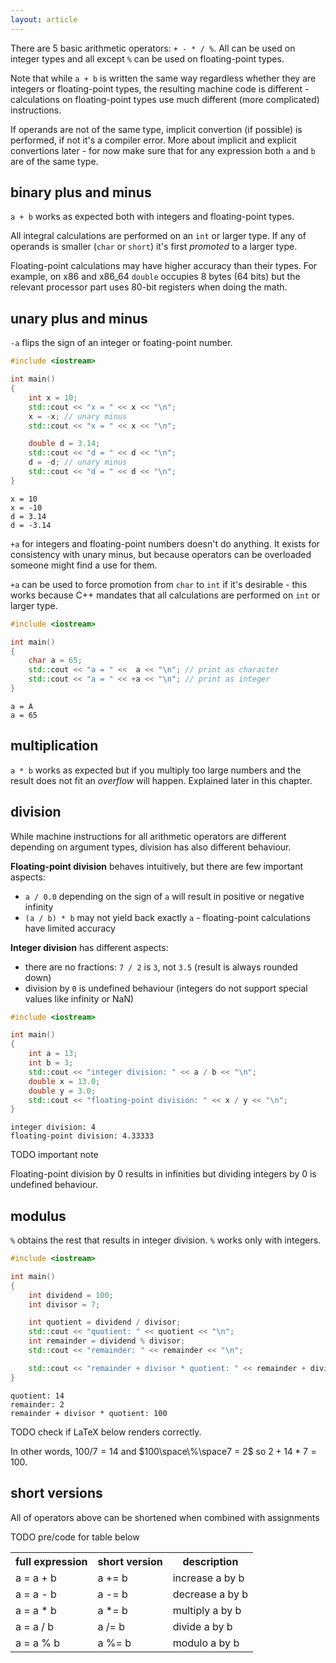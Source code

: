```yaml
---
layout: article
---
```


There are 5 basic arithmetic operators: `+ - * / %`. All can be used on integer types and all except `%` can be used on floating-point types.

Note that while `a + b` is written the same way regardless whether they are integers or floating-point types, the resulting machine code is different - calculations on floating-point types use much different (more complicated) instructions.

If operands are not of the same type, implicit convertion (if possible) is performed, if not it's a compiler error. More about implicit and explicit convertions later - for now make sure that for any expression both `a` and `b` are of the same type.

## binary plus and minus

`a + b` works as expected both with integers and floating-point types.

All integral calculations are performed on an `int` or larger type. If any of operands is smaller (`char` or `short`) it's first *promoted* to a larger type.

Floating-point calculations may have higher accuracy than their types. For example, on x86 and x86_64 `double` occupies 8 bytes (64 bits) but the relevant processor part uses 80-bit registers when doing the math.

## unary plus and minus

`-a` flips the sign of an integer or foating-point number.

```c++
#include <iostream>

int main()
{
    int x = 10;
    std::cout << "x = " << x << "\n";
    x = -x; // unary minus
    std::cout << "x = " << x << "\n";

    double d = 3.14;
    std::cout << "d = " << d << "\n";
    d = -d; // unary minus
    std::cout << "d = " << d << "\n";
}
```

```
x = 10
x = -10
d = 3.14
d = -3.14
```

`+a` for integers and floating-point numbers doesn't do anything. It exists for consistency with unary minus, but because operators can be overloaded someone might find a use for them.

`+a` can be used to force promotion from `char` to `int` if it's desirable - this works because C++ mandates that all calculations are performed on `int` or larger type.

```c++
#include <iostream>

int main()
{
    char a = 65;
    std::cout << "a = " <<  a << "\n"; // print as character
    std::cout << "a = " << +a << "\n"; // print as integer
}
```

```
a = A
a = 65
```

## multiplication

`a * b` works as expected but if you multiply too large numbers and the result does not fit an *overflow* will happen. Explained later in this chapter.

## division

While machine instructions for all arithmetic operators are different depending on argument types, division has also different behaviour.

**Floating-point division** behaves intuitively, but there are few important aspects:

- `a / 0.0` depending on the sign of `a`  will result in positive or negative infinity
- `(a / b) * b` may not yield back exactly `a` - floating-point calculations have limited accuracy

**Integer division** has different aspects:

- there are no fractions: `7 / 2` is `3`, not `3.5` (result is always rounded down)
- division by `0` is undefined behaviour (integers do not support special values like infinity or NaN)

```c++
#include <iostream>

int main()
{
    int a = 13;
    int b = 3;
    std::cout << "integer division: " << a / b << "\n";
    double x = 13.0;
    double y = 3.0;
    std::cout << "floating-point division: " << x / y << "\n";
}
```

```
integer division: 4
floating-point division: 4.33333
```

TODO important note

<div class="note warning">
Floating-point division by 0 results in infinities but dividing integers by 0 is undefined behaviour.
</div>

## modulus

`%` obtains the rest that results in integer division. `%` works only with integers.


```c++
#include <iostream>

int main()
{
    int dividend = 100;
    int divisor = 7;

    int quotient = dividend / divisor;
    std::cout << "quotient: " << quotient << "\n";
    int remainder = dividend % divisor;
    std::cout << "remainder: " << remainder << "\n";

    std::cout << "remainder + divisor * quotient: " << remainder + divisor * quotient << "\n"; 
}
```

```
quotient: 14
remainder: 2
remainder + divisor * quotient: 100
```

TODO check if LaTeX below renders correctly.

In other words, $100 / 7 = 14$ and $100\space\%\space7 = 2$ so $2 + 14 * 7 = 100$.

## short versions

All of operators above can be shortened when combined with assignments

TODO pre/code for table below

<div class="table-responsive">
    <table class="table table-bordered table-dark">
        <tbody>
            <tr>
                <th>full expression</th>
                <th>short version</th>
                <th>description</th>
            </tr>
            <tr>
                <td>a = a + b</td>
                <td>a += b</td>
                <td>increase a by b</td>
            </tr>
            <tr>
                <td>a = a - b</td>
                <td>a -= b</td>
                <td>decrease a by b</td>
            </tr>
            <tr>
                <td>a = a * b</td>
                <td>a *= b</td>
                <td>multiply a by b</td>
            </tr>
            <tr>
                <td>a = a / b</td>
                <td>a /= b</td>
                <td>divide a by b</td>
            </tr>
            <tr>
                <td>a = a % b</td>
                <td>a %= b</td>
                <td>modulo a by b</td>
            </tr>
        </tbody>
    </table>
</div>
